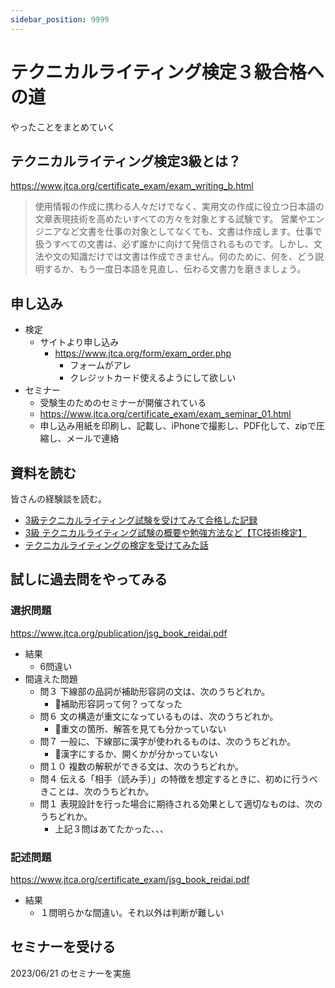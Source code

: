 ```yaml
---
sidebar_position: 9999
---
```


# テクニカルライティング検定３級合格への道
やったことをまとめていく

## テクニカルライティング検定3級とは？
https://www.jtca.org/certificate_exam/exam_writing_b.html
> 使用情報の作成に携わる人々だけでなく、実用文の作成に役立つ日本語の文章表現技術を高めたいすべての方々を対象とする試験です。
営業やエンジニアなど文書を仕事の対象としてなくても、文書は作成します。仕事で扱うすべての文書は、必ず誰かに向けて発信されるものです。しかし、文法や文の知識だけでは文書は作成できません。何のために、何を、どう説明するか、もう一度日本語を見直し、伝わる文書力を磨きましょう。

## 申し込み
- 検定
    - サイトより申し込み
        - https://www.jtca.org/form/exam_order.php
            - フォームがアレ
            - クレジットカード使えるようにして欲しい
- セミナー
    - 受験生のためのセミナーが開催されている
    - https://www.jtca.org/certificate_exam/exam_seminar_01.html
    - 申し込み用紙を印刷し、記載し、iPhoneで撮影し、PDF化して、zipで圧縮し、メールで連絡


## 資料を読む
皆さんの経験談を読む。

- [3級テクニカルライティング試験を受けてみて合格した記録](https://qiita.com/e99h2121/items/201dad82a3d35066a148)
- [3級 テクニカルライティング試験の概要や勉強方法など【TC技術検定】](https://applis.io/posts/technical-writing-examination)
- [テクニカルライティングの検定を受けてみた話](https://speakerdeck.com/line_developers/my-story-about-taking-the-technical-writing-exam)

## 試しに過去問をやってみる


### 選択問題
https://www.jtca.org/publication/jsg_book_reidai.pdf

- 結果
    - 6問違い
- 間違えた問題
    - 問３ 下線部の品詞が補助形容詞の文は、次のうちどれか。
        - 🤔補助形容詞って何？ってなった
    - 問６ 文の構造が重文になっているものは、次のうちどれか。
        - 🤔重文の箇所、解答を見ても分かっていない
    - 問７ 一般に、下線部に漢字が使われるものは、次のうちどれか。
        - 🤔漢字にするか、開くかが分かっていない
    - 問１０ 複数の解釈ができる文は、次のうちどれか。
    - 問４ 伝える「相手（読み手）」の特徴を想定するときに、初めに行うべきことは、次のうちどれか。
    - 問１ 表現設計を行った場合に期待される効果として適切なものは、次のうちどれか。
        - 上記３問はあてたかった、、、

### 記述問題
https://www.jtca.org/certificate_exam/jsg_book_reidai.pdf

- 結果
    - １問明らかな間違い。それ以外は判断が難しい


## セミナーを受ける
2023/06/21 のセミナーを実施